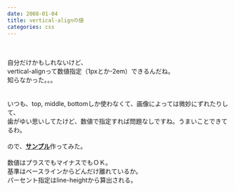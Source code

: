 ```yaml
---
date: 2008-01-04
title: vertical-alignの値
categories: css
---
```

<a onblur="try {parent.deselectBloggerImageGracefully();} catch(e) {}" href="http://4.bp.blogspot.com/_1drnogi3vdg/R34qyyF049I/AAAAAAAAACE/0ufjAdD8DuI/s1600-h/valign.png"><img style="margin: 0pt 10px 10px 0pt; float: left; cursor: pointer;" src="http://4.bp.blogspot.com/_1drnogi3vdg/R34qyyF049I/AAAAAAAAACE/0ufjAdD8DuI/s200/valign.png" alt="" id="BLOGGER_PHOTO_ID_5151602075686462418" border="0" /></a><br /><br />自分だけかもしれないけど、<br />vertical-alignって数値指定（1pxとか-2em）できるんだね。<br />知らなかった。。。<br /><br /><br />いつも、top, middle, bottomしか使わなくて、画像によっては微妙にずれたりして、<br />歯がゆい思いしてたけど、数値で指定すれば問題なしですね。うまいことできてるわ。<br /><br />ので、<a style="font-weight: bold;" href="http://ijok.ijok.googlepages.com/valign.html">サンプル</a>作ってみた。<br /><br />数値はプラスでもマイナスでもＯＫ。<br />基準はベースラインからどんだけ離れているか。<br />パーセント指定はline-heightから算出される。

